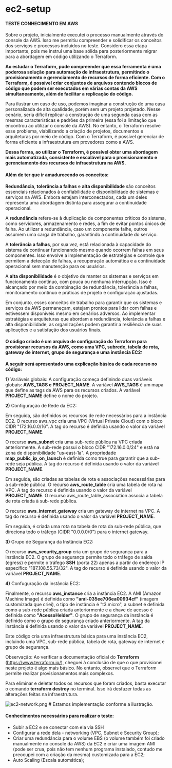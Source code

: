 # ec2-setup

#### TESTE CONHECIMENTO EM AWS

Sobre o projeto, inicialmente executei o processo manualmente através do console da AWS. Isso me permitiu compreender e solidificar os conceitos dos serviços e processos incluídos no teste. Considero essa etapa importante, pois me instruí uma base sólida para posteriormente migrar para a abordagem em código utilizando o Terraform.

**Ao estudar o Terraform, pude compreender que essa ferramenta é uma poderosa solução para automação de infraestrutura, permitindo o provisionamento e gerenciamento de recursos de forma eficiente. Com o Terraform, é possível criar conjuntos de arquivos contendo blocos de código que podem ser executados em várias contas da AWS simultaneamente, além de facilitar a replicação do código.**

Para ilustrar um caso de uso, podemos imaginar a construção de uma casa personalizada de alta qualidade, porém sem um projeto projetado. Nesse cenário, seria difícil replicar a construção de uma segunda casa com as mesmas características e padrões da primeira (essa foi a limitação que encontrou ao utilizar o console da AWS). No entanto, o Terraform resolve esse problema, viabilizando a criação de projetos, documentos e arquiteturas por meio de código. Com o Terraform, é possível gerenciar de forma eficiente a infraestrutura em provedores como a AWS.

**Dessa forma, ao utilizar o Terraform, é possível obter uma abordagem mais automatizada, consistente e escalável para o provisionamento e gerenciamento dos recursos de infraestrutura na AWS.**

#### Além de ter que ir amadurecendo os conceitos:

**Redundância**, **tolerância a falhas** e **alta disponibilidade** são conceitos essenciais relacionados à confiabilidade e disponibilidade de sistemas e serviços na AWS. Embora estejam interconectados, cada um deles representa uma abordagem distinta para assegurar a continuidade operacional.

A **redundância** refere-se à duplicação de componentes críticos do sistema, como servidores, armazenamento e redes, a fim de evitar pontos únicos de falha. Ao utilizar a redundância, caso um componente falhe, outros assumem uma carga de trabalho, garantindo a continuidade do serviço.

A **tolerância a falhas**, por sua vez, está relacionada à capacidade do sistema de continuar funcionando mesmo quando ocorrem falhas em seus componentes. Isso envolve a implementação de estratégias e controle que permitem a detecção de falhas, a recuperação automática e a continuidade operacional sem manutenção para os usuários.

A **alta disponibilidade** é o objetivo de manter os sistemas e serviços em funcionamento contínuo, com pouca ou nenhuma interrupção. Isso é alcançado por meio da combinação de redundância, tolerância a falhas, monitoramento contínuo e práticas de projeto e configuração ajustadas.

Em conjunto, esses conceitos de trabalho para garantir que os sistemas e serviços da AWS permaneçam, estejam prontos para lidar com falhas e estivessem disponíveis mesmo em cenários adversos. Ao implementar estratégias e arquiteturas que abordam a redundância, tolerância a falhas e alta disponibilidade, as organizações podem garantir a resiliência de suas aplicações e a satisfação dos usuários finais.


#### O código criado é um arquivo de configuração do Terraform para provisionar recursos da AWS, como uma VPC, subrede, tabela de rota, gateway de internet, grupo de segurança e uma instância EC2:

**A seguir será apresentado uma explicação básica de cada recurso no código:**

**1)** Variáveis globais: A configuração começa definindo duas variáveis globais: **AWS_TAGS e PROJECT_NAME**. A variável **AWS_TAGS** é um mapa que define as tags da AWS para os recursos criados. A variável **PROJECT_NAME** define o nome do projeto.

**2)** Configuração de Rede da EC2:

Em seguida, são definidos os recursos de rede necessários para a instância EC2. O recurso aws_vpc cria uma VPC (Virtual Private Cloud) com o bloco CIDR "172.16.0.0/16". A tag do recurso é definida usando o valor da variável **PROJECT_NAME**.

O recurso **aws_subnet** cria uma sub-rede pública na VPC criada anteriormente. A sub-rede possui o bloco CIDR "172.16.0.0/24" e está na zona de disponibilidade "us-east-1a". A propriedade **map_public_ip_on_launch** é definida como true para garantir que a sub-rede seja pública. A tag do recurso é definida usando o valor da variável **PROJECT_NAME**.

Em seguida, são criadas as tabelas de rota e associações necessárias para a sub-rede pública. O recurso **aws_route_table** cria uma tabela de rota na VPC. A tag do recurso é definida usando o valor da variável **PROJECT_NAME**. O recurso aws_route_table_association associa a tabela de rota criada à sub-rede pública.

O recurso **aws_internet_gateway** cria um gateway de internet na VPC. A tag do recurso é definida usando o valor da variável **PROJECT_NAME**.

Em seguida, é criada uma rota na tabela de rota da sub-rede pública, que direciona todo o tráfego (CIDR "0.0.0.0/0") para o internet gateway.

**3)** Grupo de Segurança da Instância EC2:

O recurso **aws_security_group** cria um grupo de segurança para a instância EC2. O grupo de segurança permite todo o tráfego de saída (egress) e permite o tráfego **SSH** (porta 22) apenas a partir do endereço IP específico "187.108.55.73/32". A tag do recurso é definida usando o valor da variável **PROJECT_NAME**.

**4)** Confuguração da instância EC2:

Finalmente, o recurso **aws_instance** cria a instância EC2. A AMI (Amazon Machine Image) é definida como **"ami-035ee706ea00934cf"** (imagem customizada que criei), o tipo de instância é "t3.micro", a subnet é definida como a sub-rede pública criada anteriormente e a chave de acesso é definida como **"AcessoHelder"**. O grupo de segurança da instância é definido como o grupo de segurança criado anteriormente. A tag da instância é definida usando o valor da variável **PROJECT_NAME**.

Este código cria uma infraestrutura básica para uma instância EC2, incluindo uma VPC, sub-rede pública, tabela de rota, gateway de internet e grupo de segurança. 


Observação: Ao verificar a documentação oficial do **Terraform** (https://www.terraform.io/), cheguei à conclusão de que o que provisionei neste projeto é algo mais básico. No entanto, observei que o Terraform permite realizar provisionamentos mais complexos.

Para eliminar e deletar todos os recursos que foram criados, basta executar o comando **terraform destroy** no terminal. Isso irá desfazer todas as alterações feitas na infraestrutura.


![ec2-network.png](ec2-network.png)   # Estamos implementação conforme a ilustração. 



#### Conhecimentos necessários para realizar o teste:

 * Subir a EC2 e se conectar com ela via SSH
 * Configurar a rede dela - networking (VPC, Subnet e Security Group);
 * Criar uma redundância para o volume EBS (o volume também foi criado manualmente no console da AWS) da EC2 e criar uma imagem AMI (pode ser crua, pois não tem nenhum programa instalado, contudo me preocupei com a criação da mesma) customizada para a EC2;
 * Auto Scaling (Escala automática);







